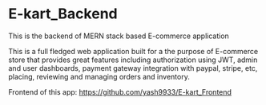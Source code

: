 # E-kart_Backend
This is the backend of MERN stack based E-commerce application

This is a full fledged web application built for a the purpose of E-commerce store that provides great features including authorization using JWT, admin and user dashboards, payment gateway integration with paypal, stripe, etc, placing, reviewing and managing orders and inventory.

Frontend of this app: https://github.com/yash9933/E-kart_Frontend
